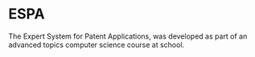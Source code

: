 # ESPA
The Expert System for Patent Applications, was developed as part of an advanced topics computer science course at school.
